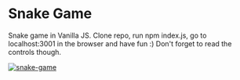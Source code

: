 # Snake Game

Snake game in Vanilla JS. Clone repo, run npm index.js, go to localhost:3001 in the browser and have fun :)
Don't forget to read the controls though.

[![snake-game](https://i.ibb.co/DYbjDkh/snake.png "snake-game")](https://i.ibb.co/DYbjDkh/snake.png "snake-game")
